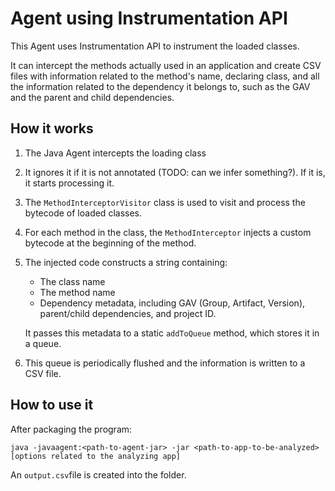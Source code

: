 # Agent using Instrumentation API
This Agent uses Instrumentation API to instrument the loaded classes.

It can intercept the methods actually used in an application and create CSV files with information related to the method's name, declaring class, and all the information related to the dependency it belongs to, such as the GAV and the parent and child dependencies.

## How it works
1. The Java Agent intercepts the loading class
2. It ignores it if it is not annotated (TODO: can we infer something?). If it is, it starts processing it.
3. The `MethodInterceptorVisitor` class is used to visit and process the bytecode of loaded classes.
4. For each method in the class, the `MethodInterceptor` injects a custom bytecode at the beginning of the method.
5. The injected code constructs a string containing:
   - The class name
   - The method name
   - Dependency metadata, including GAV (Group, Artifact, Version), parent/child dependencies, and project ID.

    It passes this metadata to a static `addToQueue` method, which stores it in a queue.
6. This queue is periodically flushed and the information is written to a CSV file.

## How to use it

After packaging the program:

```console
java -javaagent:<path-to-agent-jar> -jar <path-to-app-to-be-analyzed> [options related to the analyzing app]
```

An `output.csv`file is created into the folder.